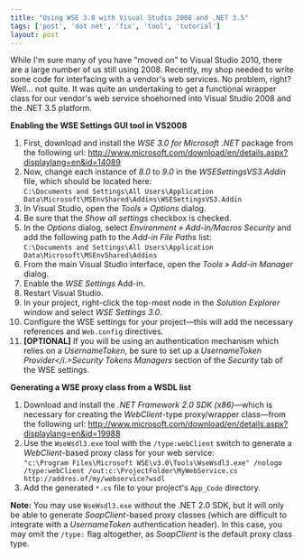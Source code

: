 ```yaml
---
title: "Using WSE 3.0 with Visual Studio 2008 and .NET 3.5"
tags: ['post', 'dot net', 'fix', 'tool', 'tutorial']
layout: post
---
```


While I'm sure many of you have "moved on" to Visual Studio 2010, there
are a large number of us still using 2008. Recently, my shop needed to
write some code for interfacing with a vendor's web services. No
problem, right? Well… not quite. It was quite an undertaking to get a
functional wrapper class for our vendor's web service shoehorned into
Visual Studio 2008 and the .NET 3.5 platform.<!--more-->

**Enabling the WSE Settings GUI tool in VS2008**

1.  First, download and install the *WSE 3.0 for Microsoft .NET* package
    from the following url:
    <http://www.microsoft.com/download/en/details.aspx?displaylang=en&id=14089>
2.  Now, change each instance of *8.0* to *9.0* in the
    *WSESettingsVS3.Addin* file, which should be located here:  
   `C:\Documents and Settings\All Users\Application Data\Microsoft\MSEnvShared\Addins\WSESettingsVS3.Addin`
3.  In Visual Studio, open the *Tools » Options* dialog.
4.  Be sure that the *Show all settings* checkbox is checked.
5.  In the *Options* dialog, select *Environment » Add-in/Macros
    Security* and add the following path to the *Add-in File Paths*
    list:  
   `C:\Documents and Settings\All Users\Application Data\Microsoft\MSEnvShared\Addins`
6.  From the main Visual Studio interface, open the *Tools » Add-in
    Manager* dialog.
7.  Enable the *WSE Settings* Add-in.
8.  Restart Visual Studio.
9.  In your project, right-click the top-most node in the *Solution
    Explorer* window and select *WSE Settings 3.0*.
10. Configure the WSE settings for your project—this will add the
    necessary references and `Web.config` directives.
11. **[OPTIONAL]** If you will be using an authentication mechanism
    which relies on a *UsernameToken*, be sure to set up a
    *UsernameToken Provider</i.>Security Tokens Managers* section of the
    *Security* tab of the WSE settings.

**Generating a WSE proxy class from a WSDL list**

1.  Download and install the *.NET Framework 2.0 SDK (x86)*—which is
    necessary for creating the *WebClient*-type proxy/wrapper class—from
    the following url:
    <http://www.microsoft.com/download/en/details.aspx?displaylang=en&id=19988>
2.  Use the `WseWsdl3.exe` tool with the `/type:webClient` switch to
    generate a *WebClient*-based proxy class for your web service:  
   `"c:\Program Files\Microsoft WSE\v3.0\Tools\WseWsdl3.exe" /nologo /type:webClient /out:c:\ProjectFolder\MyWebService.cs http://addres.of/my/webservice?wsdl`
3.  Add the generated `*.cs` file to your project's
    `App_Code` directory.

**Note:** You may use `WseWsdl3.exe` without the .NET 2.0 SDK, but it
will only be able to generate *SoapClient*-based proxy classes (which
are difficult to integrate with a *UsernameToken* authentication
header). In this case, you may omit the `/type:` flag altogether, as
*SoapClient* is the default proxy class type.

